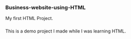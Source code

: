 ### Business-website-using-HTML
My first HTML Project.
#####
This is a demo project I made while I was learning HTML.
